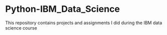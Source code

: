 # Python-IBM_Data_Science
This repository contains projects and assignments I did during the IBM data science course
